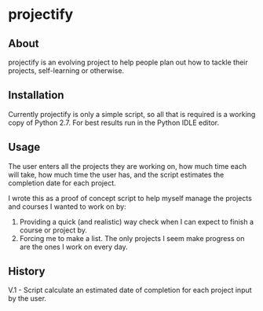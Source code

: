 # projectify 

## About

projectify is an evolving project to help people plan out how to tackle their projects, self-learning or otherwise.

## Installation

Currently projectify is only a simple script, so all that is required is a working copy of Python 2.7. For best results run in the Python IDLE editor.

## Usage

The user enters all the projects they are working on, how much time each will take, how much time the user has, and the script estimates the completion date for each project. 

I wrote this as a proof of concept script to help myself manage the projects and courses I wanted to work on by:

1. Providing a quick (and realistic) way check when I can expect to finish a course or project by.
2. Forcing me to make a list. The only projects I seem make progress on are the ones I work on every day.

## History

V.1 - Script calculate an estimated date of completion for each project input by the user. 